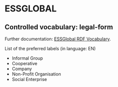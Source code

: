 # ESSGLOBAL

## Controlled vocabulary: legal-form
Further documentation: [ESSGlobal RDF Vocabulary](http://purl.org/solidarityeconomics/experimental/essglobal/standard/legal-form.skos).

List of the preferred labels (in language: EN)
- Informal Group
- Cooperative
- Company 
- Non-Profit Organisation 
- Social Enterprise 
